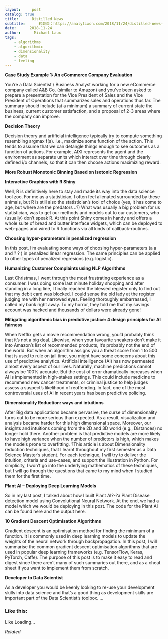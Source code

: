 ```yaml
---
layout:     post
catalog: true
title:      Distilled News
subtitle:      转载自：https://analytixon.com/2018/11/24/distilled-news-915/
date:      2018-11-24
author:      Michael Laux
tags:
    - algorithms
    - algorithmic
    - dimensionality
    - data
    - feeling
---
```


**Case Study Example 1: An eCommerce Company Evaluation**

You’re a Data Scientist / Business Analyst working for a new eCommerce company called A&B Co. (similar to Amazon) and you’ve been asked to prepare a presentation for the Vice President of Sales and the Vice President of Operations that summarizes sales and operations thus far. The summary should include (at a minimum) a summary of current state the business, current customer satisfaction, and a proposal of 2-3 areas where the company can improve.

**Decision Theory**

Decision theory and artificial intelligence typically try to compute something resembling argmax f(a). I.e., maximize some function of the action. This tends to assume that we can detangle things enough to see outcomes as a function of actions. For example, AIXI represents the agent and the environment as separate units which interact over time through clearly defined i/o channels, so that it can then choose actions maximizing reward.

**More Robust Monotonic Binning Based on Isotonic Regression**

**Interactive Graphics with R Shiny**

Well, R is definitively here to stay and made its way into the data science tool zoo. For me as a statistician, I often feel alienated surrounded by these animals, but R is still also the statistician’s tool of choice (yes, it has come to age, but where are the predators ..?) What was usually a big problem for us statistician, was to get our methods and models out to our customers, who (usually) don’t speak R. At this point Shiny comes in handy and offers a whole suite of bread and butter interface widgets, which can be deployed to web-pages and wired to R functions via all kinds of callback-routines.

**Choosing hyper-parameters in penalized regression**

In this post, I’m evaluating some ways of choosing hyper-parameters (a a and ? ? ) in penalized linear regression. The same principles can be applied to other types of penalized regresions (e.g. logistic).

**Humanizing Customer Complaints using NLP Algorithms**

Last Christmas, I went through the most frustrating experience as a consumer. I was doing some last minute holiday shopping and after standing in a long line, I finally reached the blessed register only to find out that my debit card was blocked. I could sense the old lady at the register judging me with her narrowed eyes. Feeling thoroughly embarrassed, I called my bank right away. To my horror, they told me that my savings account was hacked and thousands of dollars were already gone!

**Mitigating algorithmic bias in predictive justice: 4 design principles for AI fairness**

When Netflix gets a movie recommendation wrong, you’d probably think that it’s not a big deal. Likewise, when your favourite sneakers don’t make it into Amazon’s list of recommended products, it’s probably not the end of the world. But when an algorithm assigns you a threat score from 1 to 500 that is used to rule on jail time, you might have some concerns about this use of predictive analytics. Artificial intelligence (AI) has now permeated almost every aspect of our lives. Naturally, machine predictions cannot always be 100% accurate. But the cost of error dramatically increases when AI is implemented in high-stakes settings. This could include medicine to recommend new cancer treatments, or criminal justice to help judges assess a suspect’s likelihood of reoffending. In fact, one of the most controversial uses of AI in recent years has been predictive policing.

**Dimensionality Reduction: ways and intuitions**

After Big data applications became pervasive, the curse of dimensionality turns out to be more serious than expected. As a result, visualization and analysis became harder for this high dimensional space. Moreover, our insights and intuitions coming from the 2D and 3D world (e.g., Distances) no longer hold there. Another problem is that predictive models are more likely to have high variance when the number of predictors is high, which makes the models prone to overfitting. ?This article is about Dimensionality reduction techniques, that I learnt throughout my first semester as a Data Science Master’s student. For each technique, I will try to deliver the intuition, criteria and use-cases, and support the illustration in Python. For simplicity, I won’t go into the underlying mathematics of these techniques, but I will go through the questions that came to my mind when I studied them for the first time.

**Plant AI – Deploying Deep Learning Models**

So in my last post, I talked about how I built Plant AI?-?a Plant Disease detection model using Convolutional Neural Network. At the end, we had a model which we would be deploying in this post. The code for the Plant AI can be found here and the output here.

**10 Gradient Descent Optimisation Algorithms**

Gradient descent is an optimisation method for finding the minimum of a function. It is commonly used in deep learning models to update the weights of the neural network through backpropagation. In this post, I will summarise the common gradient descent optimisation algorithms that are used in popular deep learning frameworks (e.g. TensorFlow, Keras, PyTorch, Caffe). The purpose of this post is to make it easy to read and digest since there aren’t many of such summaries out there, and as a cheat sheet if you want to implement them from scratch.

**Developer to Data Scientist**

As a developer you would be keenly looking to re-use your development skills into data science and that’s a good thing as development skills are important part of the Data Scientist’s toolbox. …





### Like this:

Like Loading...


*Related*

